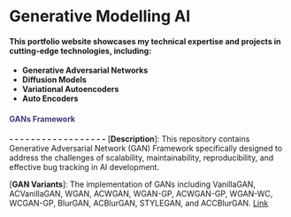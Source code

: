 # Generative Modelling AI

#### This portfolio website showcases my technical expertise and projects in cutting-edge technologies, including:

- **Generative Adversarial Networks**
- **Diffusion Models**
- **Variational Autoencoders**
- **Auto Encoders**

####  <span style="color:#433878">GANs Framework</span>
**- - - - - - - - - - - - - - - - - -**
[**Description**]: This repository contains Generative Adversarial Network (GAN) Framework specifically designed to address the challenges of scalability, maintainability, reproducibility, and effective bug tracking in AI development. 

[**GAN Variants**]: The implementation of GANs including VanillaGAN, ACVanillaGAN, WGAN, ACWGAN, WGAN-GP, ACWGAN-GP, WGAN-WC, WCGAN-GP, BlurGAN, ACBlurGAN, STYLEGAN, and ACCBlurGAN. 
[Link](https://github.com/Karthi-DStech/Generative-Adversarial-Networks-Framework)
